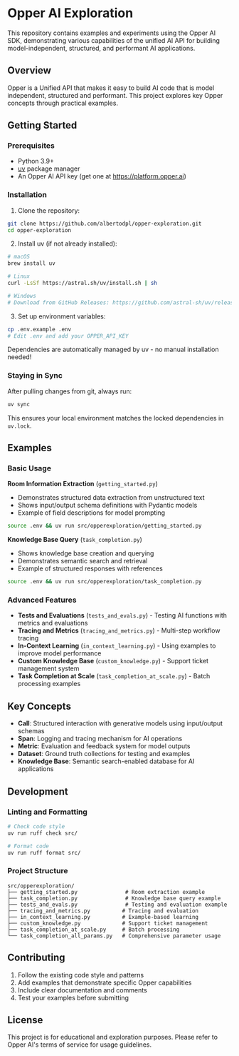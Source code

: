# Opper AI Exploration

This repository contains examples and experiments using the Opper AI SDK, demonstrating various capabilities of the unified AI API for building model-independent, structured, and performant AI applications.

## Overview

Opper is a Unified API that makes it easy to build AI code that is model independent, structured and performant. This project explores key Opper concepts through practical examples.

## Getting Started

### Prerequisites

- Python 3.9+
- [uv](https://github.com/astral-sh/uv) package manager
- An Opper AI API key (get one at https://platform.opper.ai)

### Installation

1. Clone the repository:
```bash
git clone https://github.com/albertodpl/opper-exploration.git
cd opper-exploration
```

2. Install uv (if not already installed):
```bash
# macOS
brew install uv

# Linux
curl -LsSf https://astral.sh/uv/install.sh | sh

# Windows
# Download from GitHub Releases: https://github.com/astral-sh/uv/releases
```

3. Set up environment variables:
```bash
cp .env.example .env
# Edit .env and add your OPPER_API_KEY
```

Dependencies are automatically managed by uv - no manual installation needed!

### Staying in Sync

After pulling changes from git, always run:
```bash
uv sync
```

This ensures your local environment matches the locked dependencies in `uv.lock`.

## Examples

### Basic Usage

**Room Information Extraction** (`getting_started.py`)
- Demonstrates structured data extraction from unstructured text
- Shows input/output schema definitions with Pydantic models
- Example of field descriptions for model prompting

```bash
source .env && uv run src/opperexploration/getting_started.py
```

**Knowledge Base Query** (`task_completion.py`)
- Shows knowledge base creation and querying
- Demonstrates semantic search and retrieval
- Example of structured responses with references

```bash
source .env && uv run src/opperexploration/task_completion.py
```

### Advanced Features

- **Tests and Evaluations** (`tests_and_evals.py`) - Testing AI functions with metrics and evaluations
- **Tracing and Metrics** (`tracing_and_metrics.py`) - Multi-step workflow tracing
- **In-Context Learning** (`in_context_learning.py`) - Using examples to improve model performance
- **Custom Knowledge Base** (`custom_knowledge.py`) - Support ticket management system
- **Task Completion at Scale** (`task_completion_at_scale.py`) - Batch processing examples

## Key Concepts

- **Call**: Structured interaction with generative models using input/output schemas
- **Span**: Logging and tracing mechanism for AI operations
- **Metric**: Evaluation and feedback system for model outputs
- **Dataset**: Ground truth collections for testing and examples
- **Knowledge Base**: Semantic search-enabled database for AI applications

## Development

### Linting and Formatting

```bash
# Check code style
uv run ruff check src/

# Format code
uv run ruff format src/
```

### Project Structure

```
src/opperexploration/
├── getting_started.py               # Room extraction example
├── task_completion.py               # Knowledge base query example
├── tests_and_evals.py               # Testing and evaluation example
├── tracing_and_metrics.py          # Tracing and evaluation
├── in_context_learning.py          # Example-based learning
├── custom_knowledge.py             # Support ticket management
├── task_completion_at_scale.py     # Batch processing
└── task_completion_all_params.py   # Comprehensive parameter usage
```

## Contributing

1. Follow the existing code style and patterns
2. Add examples that demonstrate specific Opper capabilities
3. Include clear documentation and comments
4. Test your examples before submitting

## License

This project is for educational and exploration purposes. Please refer to Opper AI's terms of service for usage guidelines.